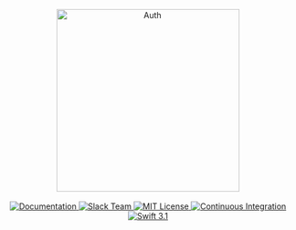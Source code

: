 <p align="center">
    <img src="https://cloud.githubusercontent.com/assets/1342803/24793053/ca0a2b80-1b80-11e7-8466-830c9ded1903.png" width="320" alt="Auth">
    <br>
    <br>
    <a href="https://docs.vapor.codes/2.0/auth/package/">
        <img src="http://img.shields.io/badge/read_the-docs-92A8D1.svg" alt="Documentation">
    </a>
    <a href="http://vapor.team">
        <img src="http://vapor.team/badge.svg" alt="Slack Team">
    </a>
    <a href="LICENSE">
        <img src="http://img.shields.io/badge/license-MIT-brightgreen.svg" alt="MIT License">
    </a>
    <a href="https://circleci.com/gh/vapor/auth">
        <img src="https://circleci.com/gh/vapor/auth.svg?style=shield" alt="Continuous Integration">
    </a>
    <a href="https://swift.org">
        <img src="http://img.shields.io/badge/swift-3.1-brightgreen.svg" alt="Swift 3.1">
    </a>
</p>